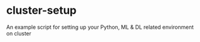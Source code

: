 # cluster-setup
An example script for setting up your Python, ML &amp; DL related environment on cluster
